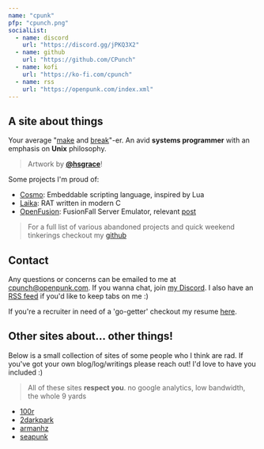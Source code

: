 ```yaml
---
name: "cpunk"
pfp: "cpunch.png"
socialList:
  - name: discord
    url: "https://discord.gg/jPKQ3X2"
  - name: github
    url: "https://github.com/CPunch"
  - name: kofi
    url: "https://ko-fi.com/cpunch"
  - name: rss
    url: "https://openpunk.com/index.xml"
---
```


## A site about things

Your average "[make](https://github.com/CPunch) and [break](/tags/reverse-engineering)"-er. An avid **systems programmer** with an emphasis on **Unix** philosophy.
> Artwork by [**@hsgrace**](https://hsgrace.tumblr.com)!

Some projects I'm proud of:
- [Cosmo](https://github.com/CPunch/Cosmo): Embeddable scripting language, inspired by Lua
- [Laika](https://github.com/CPunch/Laika): RAT written in modern C
- [OpenFusion](https://github.com/OpenFusionProject/OpenFusion): FusionFall Server Emulator, relevant [post](/pages/fusionfall-openfusion)
> For a full list of various abandoned projects and quick weekend tinkerings checkout my [github](https://github.com/CPunch?tab=repositories)

## Contact

Any questions or concerns can be emailed to me at [cpunch@openpunk.com](mailto:cpunch@openpunk.com). If you wanna chat, join [my Discord](https://discord.gg/jPKQ3X2). I also have an [RSS feed](https://openpunk.com/index.xml) if you'd like to keep tabs on me :)

If you're a recruiter in need of a 'go-getter' checkout my resume [here](https://github.com/CPunch/resume/releases/latest).

## Other sites about... other things!

Below is a small collection of sites of some people who I think are rad. If you've got your own blog/log/writings please reach out! I'd love to have you included :)
> All of these sites **respect you**. no google analytics, low bandwidth, the whole 9 yards

- [100r](https://100r.co)
- [2darkpark](https://2darkpark.net)
- [armanhz](https://armanhz.com/)
- [seapunk](https://seapunk.xyz)
